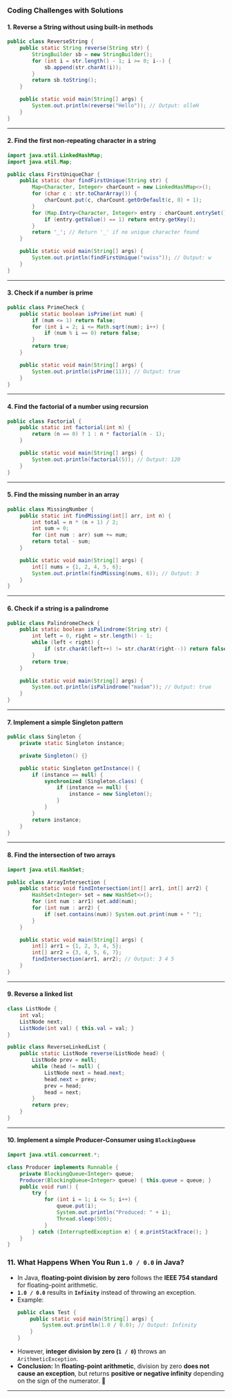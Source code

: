 ### **Coding Challenges with Solutions**

#### **1. Reverse a String without using built-in methods**
```java
public class ReverseString {
    public static String reverse(String str) {
        StringBuilder sb = new StringBuilder();
        for (int i = str.length() - 1; i >= 0; i--) {
            sb.append(str.charAt(i));
        }
        return sb.toString();
    }

    public static void main(String[] args) {
        System.out.println(reverse("Hello")); // Output: olleH
    }
}
```

---

#### **2. Find the first non-repeating character in a string**
```java
import java.util.LinkedHashMap;
import java.util.Map;

public class FirstUniqueChar {
    public static char findFirstUnique(String str) {
        Map<Character, Integer> charCount = new LinkedHashMap<>();
        for (char c : str.toCharArray()) {
            charCount.put(c, charCount.getOrDefault(c, 0) + 1);
        }
        for (Map.Entry<Character, Integer> entry : charCount.entrySet()) {
            if (entry.getValue() == 1) return entry.getKey();
        }
        return '_'; // Return '_' if no unique character found
    }

    public static void main(String[] args) {
        System.out.println(findFirstUnique("swiss")); // Output: w
    }
}
```

---

#### **3. Check if a number is prime**
```java
public class PrimeCheck {
    public static boolean isPrime(int num) {
        if (num <= 1) return false;
        for (int i = 2; i <= Math.sqrt(num); i++) {
            if (num % i == 0) return false;
        }
        return true;
    }

    public static void main(String[] args) {
        System.out.println(isPrime(11)); // Output: true
    }
}
```

---

#### **4. Find the factorial of a number using recursion**
```java
public class Factorial {
    public static int factorial(int n) {
        return (n == 0) ? 1 : n * factorial(n - 1);
    }

    public static void main(String[] args) {
        System.out.println(factorial(5)); // Output: 120
    }
}
```

---

#### **5. Find the missing number in an array**
```java
public class MissingNumber {
    public static int findMissing(int[] arr, int n) {
        int total = n * (n + 1) / 2;
        int sum = 0;
        for (int num : arr) sum += num;
        return total - sum;
    }

    public static void main(String[] args) {
        int[] nums = {1, 2, 4, 5, 6};
        System.out.println(findMissing(nums, 6)); // Output: 3
    }
}
```

---

#### **6. Check if a string is a palindrome**
```java
public class PalindromeCheck {
    public static boolean isPalindrome(String str) {
        int left = 0, right = str.length() - 1;
        while (left < right) {
            if (str.charAt(left++) != str.charAt(right--)) return false;
        }
        return true;
    }

    public static void main(String[] args) {
        System.out.println(isPalindrome("madam")); // Output: true
    }
}
```

---

#### **7. Implement a simple Singleton pattern**
```java
public class Singleton {
    private static Singleton instance;

    private Singleton() {}

    public static Singleton getInstance() {
        if (instance == null) {
            synchronized (Singleton.class) {
                if (instance == null) {
                    instance = new Singleton();
                }
            }
        }
        return instance;
    }
}
```

---

#### **8. Find the intersection of two arrays**
```java
import java.util.HashSet;

public class ArrayIntersection {
    public static void findIntersection(int[] arr1, int[] arr2) {
        HashSet<Integer> set = new HashSet<>();
        for (int num : arr1) set.add(num);
        for (int num : arr2) {
            if (set.contains(num)) System.out.print(num + " ");
        }
    }

    public static void main(String[] args) {
        int[] arr1 = {1, 2, 3, 4, 5};
        int[] arr2 = {3, 4, 5, 6, 7};
        findIntersection(arr1, arr2); // Output: 3 4 5
    }
}
```

---

#### **9. Reverse a linked list**
```java
class ListNode {
    int val;
    ListNode next;
    ListNode(int val) { this.val = val; }
}

public class ReverseLinkedList {
    public static ListNode reverse(ListNode head) {
        ListNode prev = null;
        while (head != null) {
            ListNode next = head.next;
            head.next = prev;
            prev = head;
            head = next;
        }
        return prev;
    }
}
```

---

#### **10. Implement a simple Producer-Consumer using `BlockingQueue`**
```java
import java.util.concurrent.*;

class Producer implements Runnable {
    private BlockingQueue<Integer> queue;
    Producer(BlockingQueue<Integer> queue) { this.queue = queue; }
    public void run() {
        try {
            for (int i = 1; i <= 5; i++) {
                queue.put(i);
                System.out.println("Produced: " + i);
                Thread.sleep(500);
            }
        } catch (InterruptedException e) { e.printStackTrace(); }
    }
}
```
### **11. What Happens When You Run `1.0 / 0.0` in Java?**  

- In Java, **floating-point division by zero** follows the **IEEE 754 standard** for floating-point arithmetic.  
- **`1.0 / 0.0`** results in **`Infinity`** instead of throwing an exception.  
- Example:  
  ```java
  public class Test {
      public static void main(String[] args) {
          System.out.println(1.0 / 0.0); // Output: Infinity
      }
  }
  ```
- However, **integer division by zero (`1 / 0`)** throws an `ArithmeticException`.  
- **Conclusion:** In **floating-point arithmetic**, division by zero **does not cause an exception**, but returns **positive or negative infinity** depending on the sign of the numerator. 🚀
---

